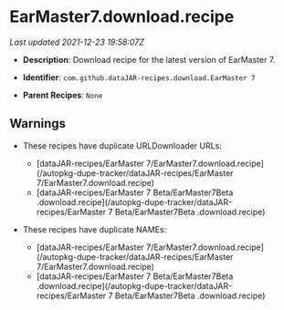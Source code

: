 # EarMaster7.download.recipe

_Last updated 2021-12-23 19:58:07Z_

- **Description**: Download recipe for the latest version of EarMaster 7.

- **Identifier**: `com.github.dataJAR-recipes.download.EarMaster 7`

- **Parent Recipes**: `None`

## Warnings

- These recipes have duplicate URLDownloader URLs:
    - [dataJAR-recipes/EarMaster 7/EarMaster7.download.recipe](/autopkg-dupe-tracker/dataJAR-recipes/EarMaster 7/EarMaster7.download.recipe)
    - [dataJAR-recipes/EarMaster 7 Beta/EarMaster7Beta .download.recipe](/autopkg-dupe-tracker/dataJAR-recipes/EarMaster 7 Beta/EarMaster7Beta .download.recipe)

- These recipes have duplicate NAMEs:
    - [dataJAR-recipes/EarMaster 7/EarMaster7.download.recipe](/autopkg-dupe-tracker/dataJAR-recipes/EarMaster 7/EarMaster7.download.recipe)
    - [dataJAR-recipes/EarMaster 7 Beta/EarMaster7Beta .download.recipe](/autopkg-dupe-tracker/dataJAR-recipes/EarMaster 7 Beta/EarMaster7Beta .download.recipe)